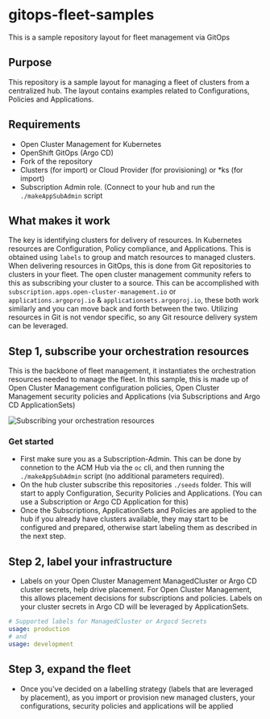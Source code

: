 # gitops-fleet-samples
This is a sample repository layout for fleet management via GitOps

## Purpose
This repository is a sample layout for managing a fleet of clusters from a centralized hub.  The layout contains examples related to Configurations, 
Policies and Applications.

## Requirements
* Open Cluster Management for Kubernetes
* OpenShift GitOps (Argo CD)
* Fork of the repository
* Clusters (for import) or Cloud Provider (for provisioning) or *ks (for import)
* Subscription Admin role. (Connect to your hub and run the `./makeAppSubAdmin` script

## What makes it work
The key is identifying clusters for delivery of resources. In Kubernetes resources are Configuration, Policy compliance, and Applications.  This is 
obtained using `labels` to group and match resources to managed clusters.  When delivering resources in GitOps, this is done from Git repositories 
to clusters in your fleet. The open cluster management community refers to this as subscribing your cluster to a source. This can be accomplished with 
`subscription.apps.open-cluster-management.io` or `applications.argoproj.io` & `applicationsets.argoproj.io`, these both work similarly and you can move
back and forth between the two. Utilizing resources in Git is not vendor specific, so any Git resource delivery system can be leveraged.

## Step 1, subscribe your orchestration resources
This is the backbone of fleet management, it instantiates the orchestration resources needed to manage the fleet.  In this sample, this is made up 
of Open Cluster Management configuration policies, Open Cluster Management security policies and Applications (via Subscriptions and Argo CD ApplicationSets)

![Subscribing your orchestration resources](.images/Subscribe-Orchestration-Resources.png)

### Get started
* First make sure you as a Subscription-Admin. This can be done by connetion to the ACM Hub via the `oc` cli, and then running the `./makeAppSubAdmin` script (no additional parameters required).
* On the hub cluster subscribe this repositories `./seeds` folder. This will start to apply Configuration, Security Policies and Applications.
(You can use a Subscription or Argo CD Application for this)
* Once the Subscriptions, ApplicationSets and Policies are applied to the hub if you already have clusters available, they may start to be configured and prepared,
otherwise start labeling them as described in the next step.

## Step 2, label your infrastructure
* Labels on your Open Cluster Management ManagedCluster or Argo CD cluster secrets, help drive placement.  For Open Cluster Management, this allows placement
decisions for subscriptions and policies.  Labels on your cluster secrets in Argo CD will be leveraged by ApplicationSets.
```yaml
# Supported labels for ManagedCluster or Argocd Secrets
usage: production
# and
usage: development
```

## Step 3, expand the fleet
* Once you've decided on a labelling strategy (labels that are leveraged by placement), as you import or provision new managed clusters, your configurations, 
security policies and applications will be applied
